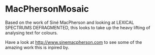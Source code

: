 # MacPhersonMosaic
Based on the work of Siné MacPherson and looking at LEXICAL SPECTRUMS DEFRAGMENTED, this looks to take up the heavy lifting of analysing text for colours.

Have a look at http://www.sinemacpherson.com to see some of the amazing work this is inpired by.
